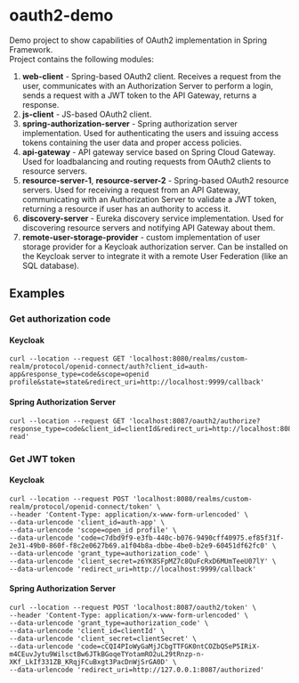 # oauth2-demo
Demo project to show capabilities of OAuth2 implementation in Spring Framework.<br />
Project contains the following modules:<br />
1. **web-client** - Spring-based OAuth2 client. Receives a request from the user, communicates with an Authorization Server to perform a login, sends a request with a JWT token to the API Gateway, returns a response.
2. **js-client** - JS-based OAuth2 client.
3. **spring-authorization-server** - Spring authorization server implementation. Used for authenticating the users and issuing access tokens containing the user data and proper access policies.
4. **api-gateway** - API gateway service based on Spring Cloud Gateway. Used for loadbalancing and routing requests from OAuth2 clients to resource servers.
5. **resource-server-1**, **resource-server-2** - Spring-based OAuth2 resource servers. Used for receiving a request from an API Gateway, communicating with an Authorization Server to validate a JWT token, returning a resource if user has an authority to access it. 
6. **discovery-server** - Eureka discovery service implementation. Used for discovering resource servers and notifying API Gateway about them.
7. **remote-user-storage-provider** - custom implementation of user storage provider for a Keycloak authorization server. Can be installed on the Keycloak server to integrate it with a remote User Federation (like an SQL database).

## Examples
### Get authorization code
#### Keycloak
```
curl --location --request GET 'localhost:8080/realms/custom-realm/protocol/openid-connect/auth?client_id=auth-app&response_type=code&scope=openid profile&state=state&redirect_uri=http://localhost:9999/callback'
```
#### Spring Authorization Server
```
curl --location --request GET 'localhost:8087/oauth2/authorize?response_type=code&client_id=clientId&redirect_uri=http://localhost:8087/authorized&scope=openid read'
```
### Get JWT token
#### Keycloak
```
curl --location --request POST 'localhost:8080/realms/custom-realm/protocol/openid-connect/token' \
--header 'Content-Type: application/x-www-form-urlencoded' \
--data-urlencode 'client_id=auth-app' \
--data-urlencode 'scope=open_id profile' \
--data-urlencode 'code=c7dbd9f9-e3fb-440c-b076-9490cff40975.ef85f31f-2e31-49b0-860f-f8c2e0627b69.a1f04b8a-dbbe-4be0-b2e9-60451df62fc0' \
--data-urlencode 'grant_type=authorization_code' \
--data-urlencode 'client_secret=z6YK8SFpMZ7c8QuFcRxD6MUmTeeU07lY' \
--data-urlencode 'redirect_uri=http://localhost:9999/callback'
```
#### Spring Authorization Server
```
curl --location --request POST 'localhost:8087/oauth2/token' \
--header 'Content-Type: application/x-www-form-urlencoded' \
--data-urlencode 'grant_type=authorization_code' \
--data-urlencode 'client_id=clientId' \
--data-urlencode 'client_secret=clientSecret' \
--data-urlencode 'code=cCQI4PIoWyGaMjJCbgTTFGK0ntCOZbQSeP5IRiX-m4CEuvJytu9WilsctBw6JTkBGoqeTYotamRO2uL29tRnzp-n-XKf_LkIf331ZB_KRqjFCuBxgt3PacDnWjSrGA0D' \
--data-urlencode 'redirect_uri=http://127.0.0.1:8087/authorized'
```
